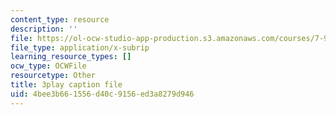 ```yaml
---
content_type: resource
description: ''
file: https://ol-ocw-studio-app-production.s3.amazonaws.com/courses/7-91j-foundations-of-computational-and-systems-biology-spring-2014/4bee3b661556d40c9156ed3a8279d946_MniYgsZSp30.srt
file_type: application/x-subrip
learning_resource_types: []
ocw_type: OCWFile
resourcetype: Other
title: 3play caption file
uid: 4bee3b66-1556-d40c-9156-ed3a8279d946
---
```

